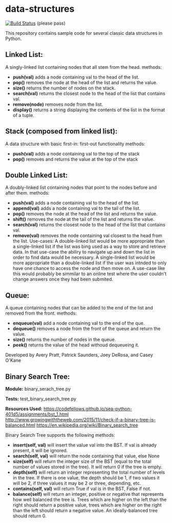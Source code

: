 # data-structures

[![Build Status](https://travis-ci.org/AveryPratt/data-structures.svg?branch=master)](https://travis-ci.org/AveryPratt/data-structures)
(please pass)

This repository contains sample code for several classic data structures in Python.

## Linked List:
A singly-linked list containing nodes that all stem from the head.
methods:
- **push(val)**
    adds a node containing val to the head of the list.
- **pop()**
    removes the node at the head of the list and returns the value.
- **size()**
    returns the number of nodes on the stack.
- **search(val)**
    returns the closest node to the head of the list that contains val.
- **remove(node)**
    removes node from the list.
- **display()**
    returns a string displaying the contents of the list in the format of a tuple.

## Stack (composed from linked list):
A data structure with basic first-in: first-out functionality
methods:
- **push(val)**
    adds a node containing val to the top of the stack
- **pop()**
    removes and returns the value at the top of the stack

## Double Linked List:
A doubly-linked list containing nodes that point to the nodes before and after them.
methods:
- **push(val)**
    adds a node containing val to the head of the list.
- **append(val)**
    adds a node containing val to the tail of the list.
- **pop()**
    removes the node at the head of the list and returns the value.
- **shift()**
    removes the node at the tail of the list and returns the value.
- **search(val)**
    returns the closest node to the head of the list that contains val.
- **remove(val)**
    removes the node containing val closest to the head from the list.
Use-cases:
        A double-linked list would be more appropriate than a single-linked list if the list was bing used
    as a way to store and retrieve data. In that use-case the abiliry to navigate up and down the list in order to find data would be necessary. A single-linked list would be more appropriate than a double-linked list if the user was intnded to only have one chance to access the node and then move on. A use-case like this would probably be simmilar to an online test where the user couldn't change answers once they had been submited.

## Queue:
A queue containing nodes that can be added to the end of the list and removed from the front.
methods:
- **enqueue(val)**
    add a node containing val to the end of the que.
- **dequeue()**
    removes a node from the front of the queue and return the value.
- **size()**
    returns the number of nodes in the queue.
- **peek()**
    returns the value of the head withoud dequeueing it.

Developed by Avery Pratt, Patrick Saunders, Joey DeRosa, and Casey O'Kane


## Binary Search Tree:

**Module:** binary_serach_tree.py

**Tests:** test_binary_search_tree.py

**Resources Used:** 
https://codefellows.github.io/sea-python-401d5/assignments/bst_1.html
http://www.growingwiththeweb.com/2015/11/check-if-a-binary-tree-is-balanced.html
https://en.wikipedia.org/wiki/Binary_search_tree

Binary Search Tree supports the following methods:

- **insert(self, val)** 
    will insert the value val into the BST. If val is already present, it will be ignored.
- **search(self, val)**
    will return the node containing that value, else None
- **size(self)**
    will return the integer size of the BST (equal to the total number of values stored in the tree). It will return 0 if the tree is empty.
- **depth(self)**
    will return an integer representing the total number of levels in the tree. If there is one value, the depth should be 1, if two values it will be 2, if three values it may be 2 or three, depending, etc.
- **contains(self, val)**
    will return True if val is in the BST, False if not.
- **balance(self)**
    will return an integer, positive or negative that represents how well balanced the tree is. Trees which are higher on the left than the right should return a positive value, trees which are higher on the right than the left should return a negative value. An ideally-balanced tree should return 0.
